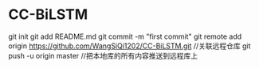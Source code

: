 # CC-BiLSTM
git init
git add README.md
git commit -m "first commit"
git remote add origin https://github.com/WangSiQi1202/CC-BiLSTM.git //关联远程仓库
git push -u origin master //把本地库的所有内容推送到远程库上
